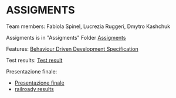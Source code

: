 # ASSIGMENTS

Team members: Fabiola Spinel, Lucrezia Ruggeri, Dmytro Kashchuk

Assigments is in "Assigments" Folder [Assigments](Assigments)

Features: [Behaviour Driven Development Specification](features)

Test results: [Test result](Assigments/testResult.txt)

Presentazione finale:
 - [Presentazione finale](Assigments/Presentation.odp)
 - [railroady results](Assigments/ER_railroady)
